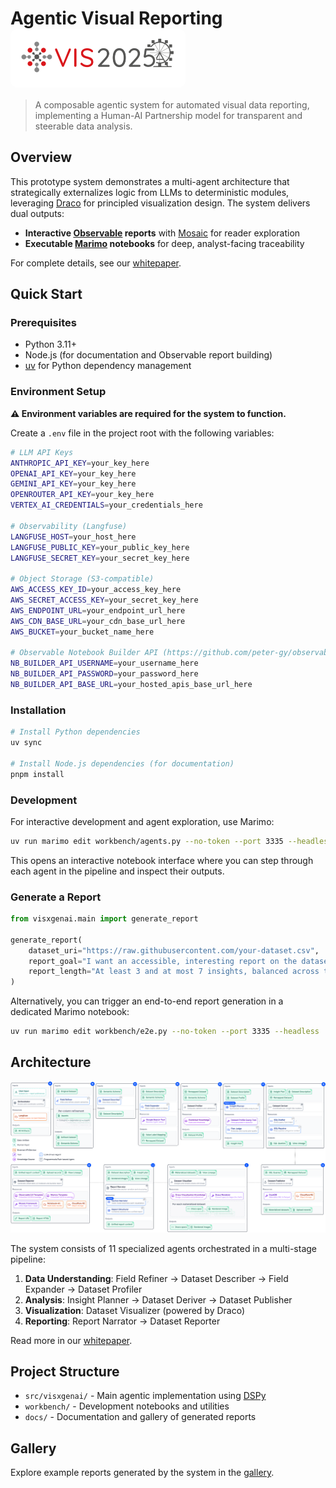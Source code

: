 # Agentic Visual Reporting <div align="right" style="background-color: white; padding: 12px; border-radius: 12px; display: inline-block;"><img src="/docs/public/assets/vis-logo-light.svg" alt="IEEE VIS 25 Logo" width="256"/></div>

> A composable agentic system for automated visual data reporting, implementing a Human-AI Partnership model for transparent and steerable data analysis.

## Overview

This prototype system demonstrates a multi-agent architecture that strategically externalizes logic from LLMs to deterministic modules, leveraging [Draco](https://github.com/cmudig/draco2) for principled visualization design. The system delivers dual outputs:

- **Interactive [Observable](https://github.com/observablehq/notebook-kit) reports** with [Mosaic](https://github.com/uwdata/mosaic) for reader exploration
- **Executable [Marimo](https://marimo.io/) notebooks** for deep, analyst-facing traceability

For complete details, see our [whitepaper](docs/public/assets/paper.pdf).

## Quick Start

### Prerequisites

- Python 3.11+
- Node.js (for documentation and Observable report building)
- [uv](https://github.com/astral-sh/uv) for Python dependency management

### Environment Setup

**⚠️ Environment variables are required for the system to function.**

Create a `.env` file in the project root with the following variables:

```bash
# LLM API Keys
ANTHROPIC_API_KEY=your_key_here
OPENAI_API_KEY=your_key_here
GEMINI_API_KEY=your_key_here
OPENROUTER_API_KEY=your_key_here
VERTEX_AI_CREDENTIALS=your_credentials_here

# Observability (Langfuse)
LANGFUSE_HOST=your_host_here
LANGFUSE_PUBLIC_KEY=your_public_key_here
LANGFUSE_SECRET_KEY=your_secret_key_here

# Object Storage (S3-compatible)
AWS_ACCESS_KEY_ID=your_access_key_here
AWS_SECRET_ACCESS_KEY=your_secret_key_here
AWS_ENDPOINT_URL=your_endpoint_url_here
AWS_CDN_BASE_URL=your_cdn_base_url_here
AWS_BUCKET=your_bucket_name_here

# Observable Notebook Builder API (https://github.com/peter-gy/observable-notebook-builder)
NB_BUILDER_API_USERNAME=your_username_here
NB_BUILDER_API_PASSWORD=your_password_here
NB_BUILDER_API_BASE_URL=your_hosted_apis_base_url_here
```

### Installation

```bash
# Install Python dependencies
uv sync

# Install Node.js dependencies (for documentation)
pnpm install
```

### Development

For interactive development and agent exploration, use Marimo:

```bash
uv run marimo edit workbench/agents.py --no-token --port 3335 --headless
```

This opens an interactive notebook interface where you can step through each agent in the pipeline and inspect their outputs.

### Generate a Report

```python
from visxgenai.main import generate_report

generate_report(
    dataset_uri="https://raw.githubusercontent.com/your-dataset.csv",
    report_goal="I want an accessible, interesting report on the dataset.",
    report_length="At least 3 and at most 7 insights, balanced across types"
)
```

Alternatively, you can trigger an end-to-end report generation in a dedicated Marimo notebook:

```bash
uv run marimo edit workbench/e2e.py --no-token --port 3335 --headless
```

## Architecture

![System Architecture](docs/public/assets/teaser.svg)

The system consists of 11 specialized agents orchestrated in a multi-stage pipeline:

1. **Data Understanding**: Field Refiner → Dataset Describer → Field Expander → Dataset Profiler
2. **Analysis**: Insight Planner → Dataset Deriver → Dataset Publisher
3. **Visualization**: Dataset Visualizer (powered by Draco)
4. **Reporting**: Report Narrator → Dataset Reporter

Read more in our [whitepaper](docs/public/assets/paper.pdf).

## Project Structure

- `src/visxgenai/` - Main agentic implementation using [DSPy](https://dspy.ai/)
- `workbench/` - Development notebooks and utilities
- `docs/` - Documentation and gallery of generated reports

## Gallery

Explore example reports generated by the system in the [gallery](https://peter-gy.github.io/VISxGenAI-2025/gallery/).
